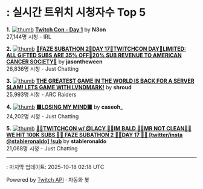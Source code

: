 # : 실시간 트위치 시청자수 Top 5

**1.** [![thumb](https://static-cdn.jtvnw.net/previews-ttv/live_user_n3on-320x180.jpg)](https://twitch.tv/N3on)
**[Twitch Con - Day 1](https://twitch.tv/N3on)** by **N3on**<br>27,144명 시청  - IRL

**2.** [![thumb](https://static-cdn.jtvnw.net/previews-ttv/live_user_jasontheween-320x180.jpg)](https://twitch.tv/jasontheween)
**[🔴FAZE SUBATHON 2🔴DAY 17🔴TWITCHCON DAY🔴LIMITED: ALL GIFTED SUBS ARE 35% OFF🔴20% SUB REVENUE TO AMERICAN CANCER SOCIETY🔴](https://twitch.tv/jasontheween)** by **jasontheween**<br>26,836명 시청  - Just Chatting

**3.** [![thumb](https://static-cdn.jtvnw.net/previews-ttv/live_user_shroud-320x180.jpg)](https://twitch.tv/shroud)
**[THE GREATEST GAME IN THE WORLD IS BACK FOR A SERVER SLAM! LETS GAME WITH LVNDMARK!](https://twitch.tv/shroud)** by **shroud**<br>25,993명 시청  - ARC Raiders

**4.** [![thumb](https://static-cdn.jtvnw.net/previews-ttv/live_user_caseoh_-320x180.jpg)](https://twitch.tv/caseoh_)
**[🟨LOSING MY MIND🟨](https://twitch.tv/caseoh_)** by **caseoh_**<br>24,202명 시청  - Just Chatting

**5.** [![thumb](https://static-cdn.jtvnw.net/previews-ttv/live_user_stableronaldo-320x180.jpg)](https://twitch.tv/stableronaldo)
**[👨‍🦲TWITCHCON w/ @LACY 👨‍🦲IM BALD 👨‍🦲MR NOT CLEAN👨‍🦲WE HIT 100K SUBS 👨‍🦲 FAZE SUBATHON 2 👨‍🦲DAY 17 👨‍🦲  [twitter/insta @stableronaldo] !sub](https://twitch.tv/stableronaldo)** by **stableronaldo**<br>21,068명 시청  - Just Chatting


---
: 마지막 업데이트: 2025-10-18 02:18 UTC

Powered by [Twitch API](https://dev.twitch.tv/docs/api/reference) · 자동화 봇